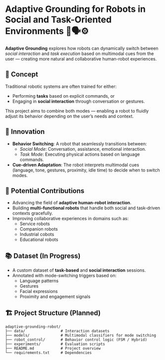 # Adaptive Grounding for Robots in Social and Task-Oriented Environments 🤖🗣️⚙️

**Adaptive Grounding** explores how robots can dynamically switch between *social interaction* and *task execution* based on multimodal cues from the user — creating more natural and collaborative human-robot experiences.

## 🌟 Concept

Traditional robotic systems are often trained for either:
- Performing **tasks** based on explicit commands, or
- Engaging in **social interaction** through conversation or gestures.

This project aims to combine both modes — enabling a robot to fluidly adjust its behavior depending on the user’s needs and context.

## 🧠 Innovation

- **Behavior Switching**: A robot that seamlessly transitions between:
    - *Social Mode*: Conversation, assistance, emotional interaction.
    - *Task Mode*: Executing physical actions based on language commands.
- **Cue-driven Adaptation**: The robot interprets multimodal cues (language, tone, gestures, proximity, idle time) to decide when to switch modes.

## 🎁 Potential Contributions

- Advancing the field of **adaptive human-robot interaction**.
- Building **multi-functional robots** that handle both social and task-driven contexts gracefully.
- Improving collaborative experiences in domains such as:
    - Service robots
    - Companion robots
    - Industrial cobots
    - Educational robots

## 📚 Dataset (In Progress)

- A custom dataset of **task-based** and **social interaction** sessions.
- Annotated with mode-switching triggers based on:
    - Language patterns
    - Gestures
    - Facial expressions
    - Proximity and engagement signals

## 🏗️ Project Structure (Planned)

```plaintext
adaptive-grounding-robot/
├── data/                # Interaction datasets
├── models/              # Multimodal classifiers for mode switching
├── robot_control/       # Behavior control logic (FSM / Hybrid)
├── experiments/         # Evaluation scripts
├── README.md            # Project overview
└── requirements.txt     # Dependencies
